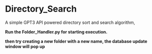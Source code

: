 # Directory_Search
A simple GPT3 API powered directory sort and search algorithm,

**Run the Folder_Handler.py for starting execution.**

**then try creating a new folder with a new name, the database update window will pop up**

